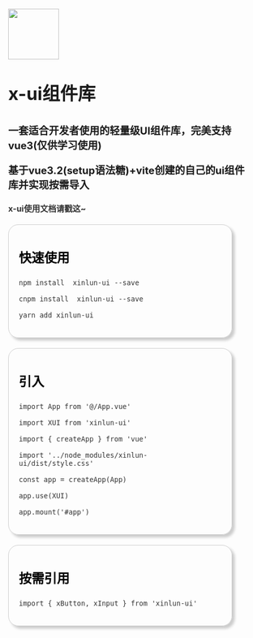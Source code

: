 <style scoped>
.container{
   margin-top: 20px; 
   text-align: left;
   margin-left: 25px;
}
.doc{
    font-size: 16px;
    background: #fff;
    color: #333;
    text-decoration: none;
}
.doc:hover{
     font-size: 16px;
    background-color: #f0f0f0;
    border-radius: 10px;
    padding: 10px;
}
.title{
    font-size: 25px;
    color: #000;
    font-weight: bold;
}
.use-text{
    color: #333;
    font-size: 16px;
}
.content{
    margin-top: 20px;
    width: 400px;
    border: 1px solid #ccc;
    border-radius: 20px;
    padding: 20px;
    box-shadow: 5px 5px 5px #ccc;
}
</style>

<div align="left" class="container">
  <img src="https://down-1998.github.io/x-ui-doc/assets/logo.30f90e1c.jpg" width="100"/>
  <h1 style="border-bottom:0">
    <p style="font-size:35px">x-ui组件库</p>
    <p style="font-size:20px">一套适合开发者使用的轻量级UI组件库，完美支持vue3(仅供学习使用)</p>
    <p style="font-size:20px">基于vue3.2(setup语法糖)+vite创建的自己的ui组件库并实现按需导入</p>
    <a href="(https://down-1998.github.io/x-ui-doc/#/" class="doc">x-ui使用文档请戳这~</a>
  </h1>
  <div class="content">
        <p class="title">快速使用</p>
        <p class="use-text"><code>npm install  xinlun-ui --save</code></p>
        <p class="use-text"><code>cnpm install  xinlun-ui --save</code></p>
        <p class="use-text"><code>yarn add xinlun-ui</code></p>
    </div>
    <div class="content">
        <p class="title">引入</p>
        <p class="use-text"><code>import App from '@/App.vue'</code></p>
        <p class="use-text"> <code>import XUI from 'xinlun-ui'</code> </p>
        <p class="use-text"> <code>import { createApp } from 'vue'</code></p>
        <p class="use-text"><code>import '../node_modules/xinlun-ui/dist/style.css'</code></p>
        <p class="use-text"><code>const app = createApp(App)</code></p>
        <p class="use-text"><code>app.use(XUI)</code></p>
        <p class="use-text"><code>app.mount('#app')</code></p>
    </div>
    <div class="content">
        <p class="title">按需引用</p>
        <p class="use-text"><code>import { xButton, xInput } from 'xinlun-ui'</code></p>
    </div>
</div>
<br/>


